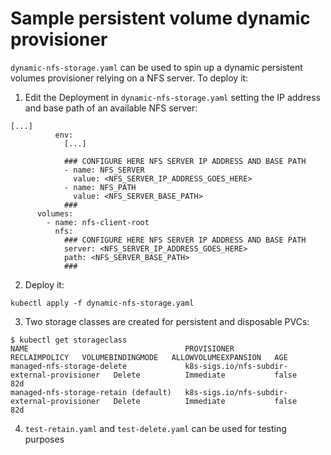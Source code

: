 # Sample persistent volume dynamic provisioner

`dynamic-nfs-storage.yaml` can be used to spin up a dynamic persistent volumes provisioner relying on a NFS server. To deploy it:

1. Edit the Deployment in `dynamic-nfs-storage.yaml` setting the IP address and base path of an available NFS server:

```
[...]
          env:
            [...]

            ### CONFIGURE HERE NFS SERVER IP ADDRESS AND BASE PATH
            - name: NFS_SERVER
              value: <NFS_SERVER_IP_ADDRESS_GOES_HERE>
            - name: NFS_PATH
              value: <NFS_SERVER_BASE_PATH>
            ###
      volumes:
        - name: nfs-client-root
          nfs:
            ### CONFIGURE HERE NFS SERVER IP ADDRESS AND BASE PATH
            server: <NFS_SERVER_IP_ADDRESS_GOES_HERE>
            path: <NFS_SERVER_BASE_PATH>
            ###
```

2. Deploy it:

```
kubectl apply -f dynamic-nfs-storage.yaml
```

3. Two storage classes are created for persistent and disposable PVCs:

```
$ kubectl get storageclass
NAME                                   PROVISIONER                                   RECLAIMPOLICY   VOLUMEBINDINGMODE   ALLOWVOLUMEEXPANSION   AGE
managed-nfs-storage-delete             k8s-sigs.io/nfs-subdir-external-provisioner   Delete          Immediate           false                  82d
managed-nfs-storage-retain (default)   k8s-sigs.io/nfs-subdir-external-provisioner   Delete          Immediate           false                  82d
```

4. `test-retain.yaml` and `test-delete.yaml` can be used for testing purposes
